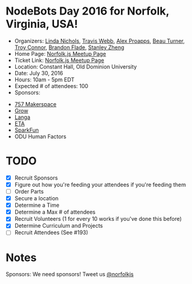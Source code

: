 # NodeBots Day 2016 for Norfolk, Virginia, USA!

 - Organizers: [Linda Nichols](http://www.twitter.com/lynnaloo), [Travis Webb](http://www.twitter.com/tjwebb), [Alex Proapps](http://www.twitter.com/alexproapps), [Beau Turner](http://www.twitter.com/beauturner), [Troy Connor](http://www.twitter.com/troy0820), [Brandon Flade](http://www.twitter.com/_bmf_), [Stanley Zheng](http://www.twitter.com/stanzheng)
 - Home Page: [Norfolk.js Meetup Page](http://www.meetup.com/NorfolkJS/events/228925845/)
 - Ticket Link: [Norfolk.js Meetup Page](http://www.meetup.com/NorfolkJS/events/228925845/)
 - Location: Constant Hall, Old Dominion University
 - Date: July 30, 2016
 - Hours: 10am - 5pm EDT
 - Expected # of attendees: 100
 - Sponsors:
  * [757 Makerspace](http://www.757makerspace.com)
  * [Grow](http://www.thisisgrow.com)
  * [Langa](http://www.langa.io)
  * [ETA](http://www.eta.im)
  * [SparkFun](http://www.sparkfun.com)
  * ODU Human Factors

# TODO

 - [x] Recruit Sponsors
 - [x] Figure out how you're feeding your attendees if you're feeding them
 - [ ] Order Parts
 - [x] Secure a location
 - [x] Determine a Time
 - [x] Determine a Max # of attendees
 - [x] Recruit Volunteers (1 for every 10 works if you've done this before)
 - [x] Determine Curriculum and Projects
 - [ ] Recruit Attendees (See #193)

# Notes

Sponsors: We need sponsors! Tweet us [@norfolkjs](https://twitter.com/norfolkjs)
